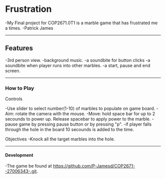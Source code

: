 # Frustration

-My Final project for COP2671.0T1 is a marble game that has frustrated me a times.
-Patrick James

---

## Features
 -3rd person view.
 -background music.
 -a soundbite for button clicks
 -a soundbite when  player runs into other marbles.
 -a start, pause and end screen.

---

### How to Play

Controls

-Use slider to select number(1-10) of marbles to populate on game board.
-Aim: rotate the camera with the mouse.
-Move: hold space bar for up to 2 secounds to power up. Release spacebar to apply power to the marble.
-pause game by pressing pause button or by pressing "p".
-if player falls through the hole in the board 10 secounds is added to the time. 

Objectives
-Knock all the target marbles into the hole. 

---

#### Development

-The game be found at https://github.com/P-Jamesd/COP2671--27006343-.git.